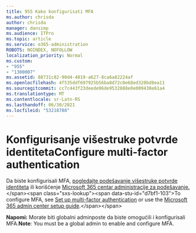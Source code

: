 ```yaml
---
title: 955 Kako konfigurisati MFA
ms.author: chrisda
author: chrisda
manager: dansimp
ms.audience: ITPro
ms.topic: article
ms.service: o365-administration
ROBOTS: NOINDEX, NOFOLLOW
localization_priority: Normal
ms.custom:
- "955"
- "1300007"
ms.assetid: 88731c82-90d4-4019-a627-8ca6a82224af
ms.openlocfilehash: 4f535ddf697925b56ba8d72c0e68ed320bd8ea11
ms.sourcegitcommit: cc7c443f23deede96de9532888e0e009430e61a4
ms.translationtype: MT
ms.contentlocale: sr-Latn-RS
ms.lasthandoff: 06/30/2021
ms.locfileid: "53218788"
---
```

# <a name="configure-multi-factor-authentication"></a><span data-ttu-id="d7bf1-102">Konfigurisanje višestruke potvrde identiteta</span><span class="sxs-lookup"><span data-stu-id="d7bf1-102">Configure multi-factor authentication</span></span>

<span data-ttu-id="d7bf1-103">Da biste konfigurisali MFA, [pogledajte podešavanje višestruke potvrde identiteta](/microsoft-365/admin/security-and-compliance/set-up-multi-factor-authentication) ili korišćenje [Microsoft 365 centar administracije za podešavanje.](https://admin.microsoft.com/AdminPortal/Home?ref=/modernonboarding/mfasetupguide:)</span><span class="sxs-lookup"><span data-stu-id="d7bf1-103">To configure MFA, see [Set up multi-factor authentication](/microsoft-365/admin/security-and-compliance/set-up-multi-factor-authentication) or use the [Microsoft 365 admin center setup guide](https://admin.microsoft.com/AdminPortal/Home?ref=/modernonboarding/mfasetupguide:).</span></span>

<span data-ttu-id="d7bf1-104">**Napomi:** Morate biti globalni adminposte da biste omogućili i konfigurisali MFA.</span><span class="sxs-lookup"><span data-stu-id="d7bf1-104">**Note**: You must be a global admin to enable and configure MFA.</span></span>
